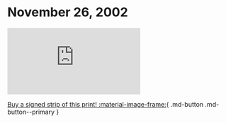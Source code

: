 # November 26, 2002

![](https://www.achewood.com/comic.php?date=11262002)

[Buy a signed strip of this print! :material-image-frame:](https://achewood-holiday-pop-up.myshopify.com/products/strip#11262002){ .md-button .md-button--primary }
